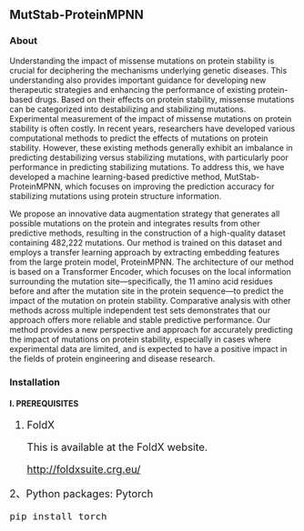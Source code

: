 ## MutStab-ProteinMPNN
### About

Understanding the impact of missense mutations on protein stability is crucial for deciphering the mechanisms underlying genetic diseases. This understanding also provides important guidance for developing new therapeutic strategies and enhancing the performance of existing protein-based drugs. Based on their effects on protein stability, missense mutations can be categorized into destabilizing and stabilizing mutations. Experimental measurement of the impact of missense mutations on protein stability is often costly. In recent years, researchers have developed various computational methods to predict the effects of mutations on protein stability. However, these existing methods generally exhibit an imbalance in predicting destabilizing versus stabilizing mutations, with particularly poor performance in predicting stabilizing mutations. To address this, we have developed a machine learning-based predictive method, MutStab-ProteinMPNN, which focuses on improving the prediction accuracy for stabilizing mutations using protein structure information.

We propose an innovative data augmentation strategy that generates all possible mutations on the protein and integrates results from other predictive methods, resulting in the construction of a high-quality dataset containing 482,222 mutations. Our method is trained on this dataset and employs a transfer learning approach by extracting embedding features from the large protein model, ProteinMPNN. The architecture of our method is based on a Transformer Encoder, which focuses on the local information surrounding the mutation site—specifically, the 11 amino acid residues before and after the mutation site in the protein sequence—to predict the impact of the mutation on protein stability. Comparative analysis with other methods across multiple independent test sets demonstrates that our approach offers more reliable and stable predictive performance. Our method provides a new perspective and approach for accurately predicting the impact of mutations on protein stability, especially in cases where experimental data are limited, and is expected to have a positive impact in the fields of protein engineering and disease research.


### Installation


#### I. PREREQUISITES

<font size=4>
 

1. FoldX

   This is available at the FoldX website.

   http://foldxsuite.crg.eu/

2、Python packages: Pytorch

```
pip install torch
```

